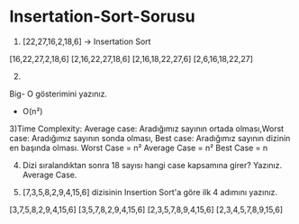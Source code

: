 # Insertation-Sort-Sorusu


1) [22,27,16,2,18,6] -> Insertation Sort

[16,22,27,2,18,6]
[2,16,22,27,18,6]
[2,16,18,22,27,6]
[2,6,16,18,22,27]


2)
Big- O gösterimini yazınız.

*  O(n²)

3)Time Complexity: Average case: Aradığımız sayının ortada olması,Worst case: Aradığımız sayının sonda olması, Best case: Aradığımız sayının dizinin en başında olması.
Worst Case = n²
Average Case = n²
Best Case = n

4. Dizi sıralandıktan sonra 18 sayısı hangi case kapsamına girer? Yazınız.
Average Case.

5. [7,3,5,8,2,9,4,15,6] dizisinin Insertion Sort'a göre ilk 4 adımını yazınız.

[3,7,5,8,2,9,4,15,6]
[3,5,7,8,2,9,4,15,6]
[2,3,5,7,8,9,4,15,6]
[2,3,4,5,7,8,9,15,6]
